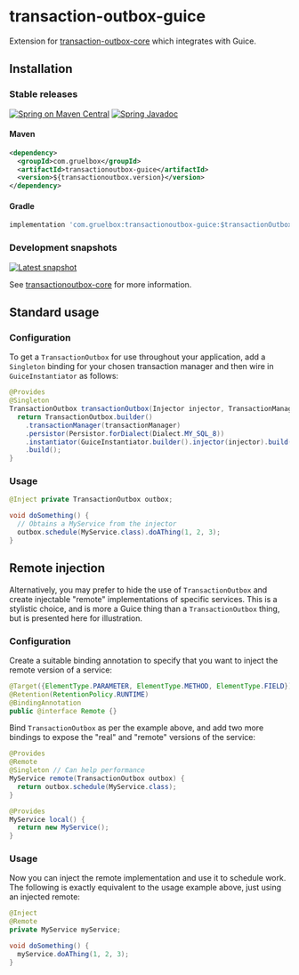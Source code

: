 # transaction-outbox-guice

Extension for [transaction-outbox-core](../) which integrates with Guice.

## Installation

### Stable releases

[![Spring on Maven Central](https://maven-badges.herokuapp.com/maven-central/com.gruelbox/transactionoutbox-guice/badge.svg)](https://maven-badges.herokuapp.com/maven-central/com.gruelbox/transactionoutbox-guice)
[![Spring Javadoc](https://www.javadoc.io/badge/com.gruelbox/transactionoutbox-guice.svg?color=blue)](https://www.javadoc.io/doc/com.gruelbox/transactionoutbox-guice)

#### Maven
```xml
<dependency>
  <groupId>com.gruelbox</groupId>
  <artifactId>transactionoutbox-guice</artifactId>
  <version>${transactionoutbox.version}</version>
</dependency>
```
#### Gradle
```groovy
implementation 'com.gruelbox:transactionoutbox-guice:$transactionOutboxVersion'
```

### Development snapshots

[![Latest snapshot](https://img.shields.io/github/v/tag/gruelbox/transaction-outbox?label=snapshot&sort=semver)](#development-snapshots)

See [transactionoutbox-core](../README.md) for more information.

## Standard usage

### Configuration
To get a `TransactionOutbox` for use throughout your application, add a `Singleton` binding for your chosen transaction manager and then wire in `GuiceInstantiator` as follows:

```java
@Provides
@Singleton
TransactionOutbox transactionOutbox(Injector injector, TransactionManager transactionManager) {
  return TransactionOutbox.builder()
    .transactionManager(transactionManager)
    .persistor(Persistor.forDialect(Dialect.MY_SQL_8))
    .instantiator(GuiceInstantiator.builder().injector(injector).build())
    .build();
}
```
### Usage
```java
@Inject private TransactionOutbox outbox;

void doSomething() {
  // Obtains a MyService from the injector
  outbox.schedule(MyService.class).doAThing(1, 2, 3);
}
```


## Remote injection

Alternatively, you may prefer to hide the use of `TransactionOutbox` and create injectable "remote" implementations of specific services. This is a stylistic choice, and is more a Guice thing than a `TransactionOutbox` thing, but is presented here for illustration.

### Configuration
Create a suitable binding annotation to specify that you want to inject the remote version of a service:

```java
@Target({ElementType.PARAMETER, ElementType.METHOD, ElementType.FIELD})
@Retention(RetentionPolicy.RUNTIME)
@BindingAnnotation
public @interface Remote {}
```
Bind `TransactionOutbox` as per the example above, and add two more bindings to expose the "real" and "remote" versions of the service:
```java
@Provides
@Remote
@Singleton // Can help performance
MyService remote(TransactionOutbox outbox) {
  return outbox.schedule(MyService.class);
}

@Provides
MyService local() {
  return new MyService();
}
```
### Usage
Now you can inject the remote implementation and use it to schedule work. The following is exactly equivalent to the usage example above, just using an injected remote:
```java
@Inject
@Remote
private MyService myService;

void doSomething() {
  myService.doAThing(1, 2, 3);
}
```